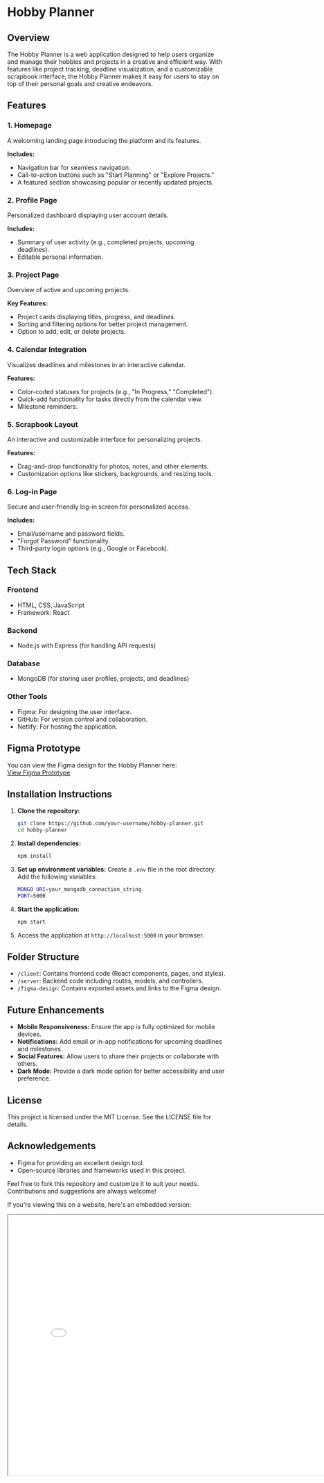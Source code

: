 # Hobby Planner

## Overview

The Hobby Planner is a web application designed to help users organize and manage their hobbies and projects in a creative and efficient way. With features like project tracking, deadline visualization, and a customizable scrapbook interface, the Hobby Planner makes it easy for users to stay on top of their personal goals and creative endeavors.

## Features

### 1. Homepage

A welcoming landing page introducing the platform and its features.

**Includes:**
- Navigation bar for seamless navigation.
- Call-to-action buttons such as "Start Planning" or "Explore Projects."
- A featured section showcasing popular or recently updated projects.

### 2. Profile Page

Personalized dashboard displaying user account details.

**Includes:**
- Summary of user activity (e.g., completed projects, upcoming deadlines).
- Editable personal information.

### 3. Project Page

Overview of active and upcoming projects.

**Key Features:**
- Project cards displaying titles, progress, and deadlines.
- Sorting and filtering options for better project management.
- Option to add, edit, or delete projects.

### 4. Calendar Integration

Visualizes deadlines and milestones in an interactive calendar.

**Features:**
- Color-coded statuses for projects (e.g., "In Progress," "Completed").
- Quick-add functionality for tasks directly from the calendar view.
- Milestone reminders.

### 5. Scrapbook Layout

An interactive and customizable interface for personalizing projects.

**Features:**
- Drag-and-drop functionality for photos, notes, and other elements.
- Customization options like stickers, backgrounds, and resizing tools.

### 6. Log-in Page

Secure and user-friendly log-in screen for personalized access.

**Includes:**
- Email/username and password fields.
- "Forgot Password" functionality.
- Third-party login options (e.g., Google or Facebook).

## Tech Stack

### Frontend
- HTML, CSS, JavaScript
- Framework: React 

### Backend
- Node.js with Express (for handling API requests)

### Database
- MongoDB (for storing user profiles, projects, and deadlines)

### Other Tools
- Figma: For designing the user interface.
- GitHub: For version control and collaboration.
- Netlify: For hosting the application.

## Figma Prototype

You can view the Figma design for the Hobby Planner here:  
[View Figma Prototype](#)

## Installation Instructions

1. **Clone the repository:**
    ```bash
    git clone https://github.com/your-username/hobby-planner.git
    cd hobby-planner
    ```

2. **Install dependencies:**
    ```bash
    npm install
    ```

3. **Set up environment variables:**
    Create a `.env` file in the root directory.  
    Add the following variables:
    ```bash
    MONGO_URI=your_mongodb_connection_string
    PORT=5000
    ```

4. **Start the application:**
    ```bash
    npm start
    ```

5. Access the application at `http://localhost:5000` in your browser.

## Folder Structure

- `/client`: Contains frontend code (React components, pages, and styles).
- `/server`: Backend code including routes, models, and controllers.
- `/figma-design`: Contains exported assets and links to the Figma design.

## Future Enhancements

- **Mobile Responsiveness:** Ensure the app is fully optimized for mobile devices.
- **Notifications:** Add email or in-app notifications for upcoming deadlines and milestones.
- **Social Features:** Allow users to share their projects or collaborate with others.
- **Dark Mode:** Provide a dark mode option for better accessibility and user preference.

## License

This project is licensed under the MIT License. See the LICENSE file for details.

## Acknowledgements

- Figma for providing an excellent design tool.
- Open-source libraries and frameworks used in this project.

Feel free to fork this repository and customize it to suit your needs. Contributions and suggestions are always welcome!


If you're viewing this on a website, here's an embedded version:

<iframe
  width="800"
  height="600"
  src="[https://www.figma.com/embed?embed_host=share&url=YOUR_FIGMA_LINK](https://www.figma.com/design/ByRcp1vNjl5fygKodXoYM5/My-Hobby-Planner---Main-page?node-id=0-1&t=lt3umpQ8jF7qyW8K-1)"
  allowfullscreen
></iframe>
